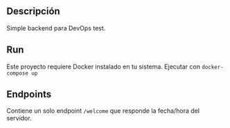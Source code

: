 ## Descripción
Simple backend para DevOps test.

## Run
Este proyecto requiere Docker instalado en tu sistema. Ejecutar con `docker-compose up`

## Endpoints
Contiene un solo endpoint `/welcome` que responde la fecha/hora del servidor.
